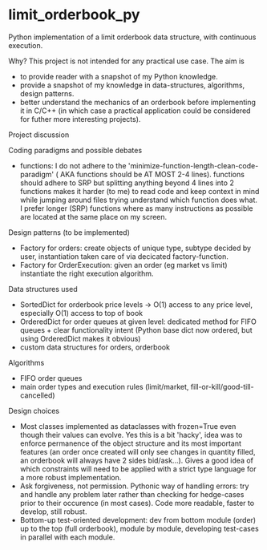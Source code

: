 # limit_orderbook_py
Python implementation of a limit orderbook data structure, with continuous execution.

Why?
This project is not intended for any practical use case.
The aim is 
- to provide reader with a snapshot of my Python knowledge.
- provide a snapshot of my knowledge in data-structures, algorithms, design patterns.
- better understand the mechanics of an orderbook before implementing it in C/C++ (in which case a practical application could be considered for futher more interesting projects).


Project discussion

Coding paradigms and possible debates
- functions: I do not adhere to the 'minimize-function-length-clean-code-paradigm' ( AKA functions should be AT MOST 2-4 lines).
  functions should adhere to SRP but splitting anything beyond 4 lines into 2 functions makes it harder (to me) to read code and keep
  context in mind while jumping around files trying understand which function does what. I prefer longer (SRP) functions where as
  many instructions as possible are located at the same place on my screen.

Design patterns (to be implemented)
- Factory for orders: create objects of unique type, subtype decided by user, instantiation taken care of via decicated factory-function.
- Factory for OrderExecution: given an order (eg market vs limit) instantiate the right execution algorithm.

Data structures used
- SortedDict for orderbook price levels -> O(1) access to any price level, especially O(1) access to top of book
- OrderedDict for order queues at given level: dedicated method for FIFO queues + clear functionality intent (Python base dict now ordered, but using OrderedDict makes it obvious)
- custom data structures for orders, orderbook

Algorithms
- FIFO order queues
- main order types and execution rules (limit/market, fill-or-kill/good-till-cancelled)

Design choices
- Most classes implemented as dataclasses with frozen=True even though their values can evolve. Yes this is a bit 'hacky', idea was to enforce permanence of the object structure and its most important features (an order once created will only see changes in quantity filled, an orderbook will always have 2 sides bid/ask...). Gives a good idea of which constraints will need to be applied with a strict type language for a more robust implementation.
- Ask forgiveness, not permission. Pythonic way of handling errors: try and handle any problem later rather than checking for hedge-cases prior to their occurence (in most cases). Code more readable, faster to develop, still robust.
- Bottom-up test-oriented development: dev from bottom module (order) up to the top (full orderbook), module by module, developing test-cases in parallel with each module. 
